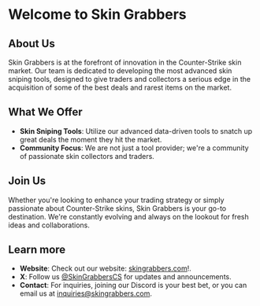 # Welcome to Skin Grabbers

## About Us

Skin Grabbers is at the forefront of innovation in the Counter-Strike skin market. Our team is dedicated to developing the most advanced skin sniping tools, designed to give traders and collectors a serious edge in the acquisition of some of the best deals and rarest items on the market.

## What We Offer

-   **Skin Sniping Tools**: Utilize our advanced data-driven tools to snatch up great deals the moment they hit the market.
-   **Community Focus**: We are not just a tool provider; we're a community of passionate skin collectors and traders.

## Join Us

Whether you're looking to enhance your trading strategy or simply passionate about Counter-Strike skins, Skin Grabbers is your go-to destination. We're constantly evolving and always on the lookout for fresh ideas and collaborations.

## Learn more

-   **Website**: Check out our website: [skingrabbers.com](https://skingrabbers.com)!.
-   **X**: Follow us [@SkinGrabbersCS](https://twitter.com/SkinGrabbersCS) for updates and announcements.
-   **Contact**: For inquiries, joining our Discord is your best bet, or you can email us at [inquiries@skingrabbers.com](mailto:inquiries@skingrabbers.com).
